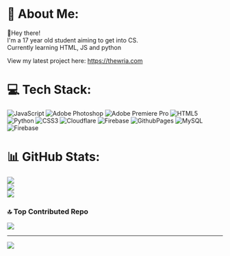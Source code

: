 # 💫 About Me:
👋Hey there!<br> I'm a 17 year old student aiming to get into CS. <br> Currently learning HTML, JS and python

View my latest project here: https://thewria.com


# 💻 Tech Stack:
![JavaScript](https://img.shields.io/badge/javascript-%23323330.svg?style=flat-square&logo=javascript&logoColor=%23F7DF1E) ![Adobe Photoshop](https://img.shields.io/badge/adobe%20photoshop-%2331A8FF.svg?style=flat-square&logo=adobe%20photoshop&logoColor=white) ![Adobe Premiere Pro](https://img.shields.io/badge/Adobe%20Premiere%20Pro-9999FF.svg?style=flat-square&logo=Adobe%20Premiere%20Pro&logoColor=white) ![HTML5](https://img.shields.io/badge/html5-%23E34F26.svg?style=flat-square&logo=html5&logoColor=white) ![Python](https://img.shields.io/badge/python-3670A0?style=flat-square&logo=python&logoColor=ffdd54) ![CSS3](https://img.shields.io/badge/css3-%231572B6.svg?style=flat-square&logo=css3&logoColor=white) ![Cloudflare](https://img.shields.io/badge/Cloudflare-F38020?style=flat-square&logo=Cloudflare&logoColor=white) ![Firebase](https://img.shields.io/badge/firebase-%23039BE5.svg?style=flat-square&logo=firebase) ![GithubPages](https://img.shields.io/badge/github%20pages-121013?style=flat-square&logo=github&logoColor=white) ![MySQL](https://img.shields.io/badge/mysql-4479A1.svg?style=flat-square&logo=mysql&logoColor=white) ![Firebase](https://img.shields.io/badge/firebase-a08021?style=flat-square&logo=firebase&logoColor=ffcd34)
# 📊 GitHub Stats:
![](https://github-readme-stats.vercel.app/api?username=justsubway&theme=shadow_red&hide_border=false&include_all_commits=true&count_private=true)<br/>
![](https://github-readme-streak-stats.herokuapp.com/?user=justsubway&theme=shadow_red&hide_border=false)<br/>
![](https://github-readme-stats.vercel.app/api/top-langs/?username=justsubway&theme=shadow_red&hide_border=false&include_all_commits=true&count_private=true&layout=compact)

### 🔝 Top Contributed Repo
![](https://github-contributor-stats.vercel.app/api?username=justsubway&limit=5&theme=shadow_red&combine_all_yearly_contributions=true)

---
[![](https://visitcount.itsvg.in/api?id=justsubway&icon=2&color=4)](https://visitcount.itsvg.in)

<!-- Proudly created with GPRM ( https://gprm.itsvg.in ) -->
